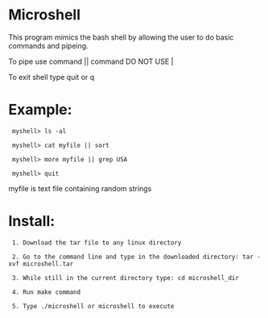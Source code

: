 Microshell
==========


This program mimics the bash shell by allowing the user to do basic commands and pipeing.


To pipe use command || command   	DO NOT USE |  


To exit shell type   quit or  q



Example:
========
	 myshell> ls -al 

	 myshell> cat myfile || sort

	 myshell> more myfile || grep USA
 
	 myshell> quit 





myfile is text file containing random strings






Install: 
========	
	 1. Download the tar file to any linux directory 

	 2. Go to the command line and type in the downloaded directory: tar -xvf microshell.tar

	 3. While still in the current directory type: cd microshell_dir

	 4. Run make command 

	 5. Type ./microshell or microshell to execute 




